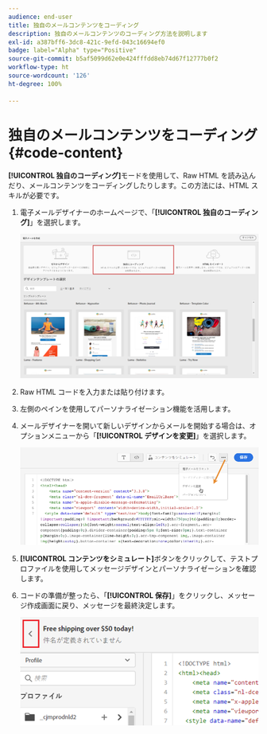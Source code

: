 ```yaml
---
audience: end-user
title: 独自のメールコンテンツをコーディング
description: 独自のメールコンテンツのコーディング方法を説明します
exl-id: a387bff6-3dc8-421c-9efd-043c16694ef0
badge: label="Alpha" type="Positive"
source-git-commit: b5af5099d62e0e424fffdd8eb74d67f12777b0f2
workflow-type: ht
source-wordcount: '126'
ht-degree: 100%

---
```


# 独自のメールコンテンツをコーディング {#code-content}

**[!UICONTROL 独自のコーディング]**&#x200B;モードを使用して、Raw HTML を読み込んだり、メールコンテンツをコーディングしたりします。この方法には、HTML スキルが必要です。

1. 電子メールデザイナーのホームページで、「**[!UICONTROL 独自のコーディング]**」を選択します。

   ![](assets/code-your-own.png)

1. Raw HTML コードを入力または貼り付けます。

1. 左側のペインを使用してパーソナライゼーション機能を活用します。

1. メールデザイナーを開いて新しいデザインからメールを開始する場合は、オプションメニューから「**[!UICONTROL デザインを変更]**」を選択します。

   ![](assets/code-editor-change-design.png)

1. **[!UICONTROL コンテンツをシミュレート]**&#x200B;ボタンをクリックして、テストプロファイルを使用してメッセージデザインとパーソナライゼーションを確認します。

1. コードの準備が整ったら、「**[!UICONTROL 保存]**」をクリックし、メッセージ作成画面に戻り、メッセージを最終決定します。

   ![](assets/code-editor-save.png)
